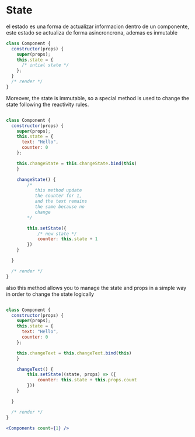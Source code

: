 # State

el estado es una forma de actualizar informacion dentro de un componente, este estado se actualiza de forma asincroncrona, ademas es inmutable

```jsx
class Component {
  constructor(props) {
    super(props);
    this.state = {
      /* intial state */
    };
  }
  /* render */
}
```

Moreover, the state is immutable, so a special method is used to change the state following the reactivity rules.

```jsx

class Component {
  constructor(props) {
    super(props);
    this.state = {
      text: "Hello",
      counter: 0
    };

    this.changeState = this.changeState.bind(this)
    }

    changeState() {
        /*
           this method update
           the counter for 1,
           and the text remains
           the same because no
           change
        */

        this.setState({
            /* new state */
            counter: this.state + 1
        })
    }

  }

  /* render */
}

```

also this method allows you to manage the state and props in a simple way in order to change the state logically

```jsx

class Component {
  constructor(props) {
    super(props);
    this.state = {
      text: "Hello",
      counter: 0
    };

    this.changeText = this.changeText.bind(this)
    }

    changeText() {
        this.setState((state, props) => ({
            counter: this.state + this.props.count
        }))
    }

  }

  /* render */
}

<Components count={1} />

```
